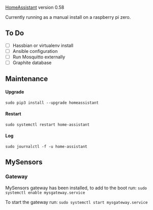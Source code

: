 [HomeAssistant](https://home-assistant.io) version 0.58

Currently running as a manual install on a raspberry pi zero.

## To Do

- [ ] Hassbian or virtualenv install
- [ ] Ansible configuration
- [ ] Run Mosquitto externally
- [ ] Graphite database

## Maintenance

#### Upgrade

`sudo pip3 install --upgrade homeassistant`

#### Restart

`sudo systemctl restart home-assistant`

#### Log

`sudo journalctl -f -u home-assistant`

## MySensors

### Gateway

MySensors gateway has been installed, to add to the boot run:
`sudo systemctl enable mysgateway.service`

To start the gateway run:
`sudo systemctl start mysgateway.service`

